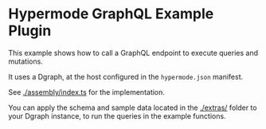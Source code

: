# Hypermode GraphQL Example Plugin

This example shows how to call a GraphQL endpoint to execute queries and mutations.

It uses a Dgraph, at the host configured in the `hypermode.json` manifest.

See [./assembly/index.ts](./assembly/index.ts) for the implementation.

You can apply the schema and sample data located in the [./extras/](./extras/) folder
to your Dgraph instance, to run the queries in the example functions.
